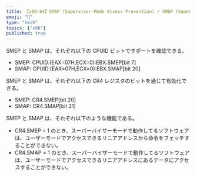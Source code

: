 ```yaml
---
title: 【x86-64】SMAP (Supervisor-Mode Access Prevention) / SMEP (Supervisor-Mode Execution Prevention)
emoji: "🐧"
type: "tech"
topics: ["x86"]
published: true
---
```



SMEP と SMAP は、それぞれ以下の CPUID ビットでサポートを確認できる。

- SMEP: CPUID.(EAX=07H,ECX=0):EBX.SMEP[bit 7]
- SMAP: CPUID.(EAX=07H,ECX=0):EBX.SMAP[bit 20]

SMEP と SMAP は、それぞれ以下の CR4 レジスタのビットを通じて有効化できる。

- SMEP: CR4.SMEP[bit 20]
- SMAP: CR4.SMAP[bit 21]

SMEP と SMAP は、それぞれ以下のような機能である。

- CR4.SMEP = 1 のとき、スーパーバイザーモードで動作してるソフトウェアは、ユーザーモードでアクセスできるリニアアドレスから命令をフェッチすることができない。
- CR4.SMAP = 1 のとき、スーパーバイザーモードで動作してるソフトウェアは、ユーザーモードでアクセスできるリニアアドレスにあるデータにアクセスすることができない。